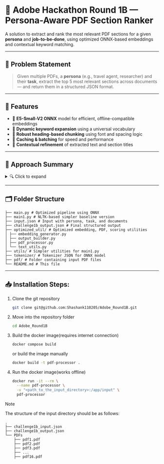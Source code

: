# 🧠 Adobe Hackathon Round 1B — Persona-Aware PDF Section Ranker

A solution to extract and rank the most relevant PDF sections for a given **persona** and **job-to-be-done**, using optimized ONNX-based embeddings and contextual keyword matching.

---

## 📌 Problem Statement

> Given multiple PDFs, a **persona** (e.g., travel agent, researcher) and their **task**, extract the top 5 most relevant sections across documents — and return them in a structured JSON format.

---

## 🚀 Features

- 🔹 **E5-Small-V2 ONNX** model for efficient, offline-compatible embeddings
- 🔹 **Dynamic keyword expansion** using a universal vocabulary
- 🔹 **Robust heading-based chunking** using font and spacing logic
- 🔹 **Caching & batching** for speed and performance
- 🔹 **Contextual refinement** of extracted text and section titles

---

## 🧠 Approach Summary

<details>
<summary>🔍 Click to expand</summary>

### 🔹 Step 1: Input Parsing
- Input JSON defines:
  - `persona`
  - `job_to_be_done`
  - List of PDFs to process

### 🔹 Step 2: Chunk Extraction
- PDFs processed using **PyMuPDF**
- Sections extracted based on:
  - Font size
  - Boldness
  - Heading heuristics

### 🔹 Step 3: Embedding Generation
- Each query and section is converted into embeddings using ONNX
- `[query:]` and `[passage:]` prefixes are used (as per E5 paper)
- Results are normalized and cached

### 🔹 Step 4: Scoring & Ranking
- Each chunk scored by:
  - **Cosine similarity** with query
  - **Keyword match score**
- Top 5 chunks selected across documents (1 per document)

### 🔹 Step 5: Output
- Final JSON includes:
  - Metadata (persona, task, timestamp)
  - Extracted sections
  - Refined content for each section

</details>

---

## 🗂️ Folder Structure

```.
├── main.py # Optimized pipeline using ONNX
├── main1.py # NLTK-based simpler baseline version
├── input.json # Input with persona, task, and documents
├── challenge1b_output.json # Final structured output
├── optimized_util/ # Optimized embedding, PDF, scoring utilities
│ ├── embedding_generator.py
│ ├── output_builder.py
│ ├── pdf_processor.py
│ └── text_utils.py
├── utils/ # Simpler utilities for main1.py
├── tokenizer/ # Tokenizer JSON for ONNX model
├── pdf/ # Folder containing input PDF files
└── README.md # This file
```

---

## 📥 Installation Steps:

1. Clone the git repository
    ```bash
    git clone git@github.com:Shashank110205/Adobe_Round1B.git
    ```

2. Move into the repository folder
    ```bash
    cd Adobe_Round1B
    ```

3. Build the docker image(requires internet connection)
    ```bash
    docker compose build
    ```

    or build the image manually

    ```bash
    docker build -t pdf-processor .
    ```

4. Run the docker image(works offline)
    ```bash
    docker run -it --rm \
      --name pdf-processor \
      -v "<path_to_the_input_directory>:/app/input" \
      pdf-processor
    ```

>[!NOTE]
> The structure of the input directory should be as follows:
>```
> .
> ├── challenge1b_input.json
> ├── challenge1b_output.json
> └── PDFs
>     ├── pdf1.pdf
>     ├── pdf2.pdf
>     ├── pdf3.pdf
>     ├── ...
>     ├── pdf16.pdf
> ```
